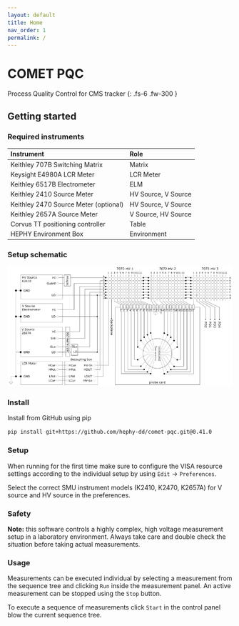 ```yaml
---
layout: default
title: Home
nav_order: 1
permalink: /
---
```


# COMET PQC

Process Quality Control for CMS tracker
{: .fs-6 .fw-300 }

## Getting started

### Required instruments

|Instrument                            |Role |
|:-------------------------------------|:----|
|Keithley 707B Switching Matrix        |Matrix |
|Keysight E4980A LCR Meter             |LCR Meter |
|Keithley 6517B Electrometer           |ELM |
|Keithley 2410 Source Meter            |HV Source, V Source |
|Keithley 2470 Source Meter (optional) |HV Source, V Source |
|Keithley 2657A Source Meter           |V Source, HV Source |
|Corvus TT positioning controller      |Table |
|HEPHY Environment Box                 |Environment |

### Setup schematic

![PQC setup schematic](assets/MatrixCardsDesign_v10_Diss2.png)

### Install

Install from GitHub using pip

```bash
pip install git+https://github.com/hephy-dd/comet-pqc.git@0.41.0
```

### Setup

When running for the first time make sure to configure the VISA resource settings according to the individual setup by using `Edit` &rarr; `Preferences`.

Select the correct SMU instrument models (K2410, K2470, K2657A) for V source and HV source in the preferences.

### Safety

**Note:** this software controls a highly complex, high voltage measurement setup in a laboratory environment. Always take care and double check the situation before taking actual measurements.

### Usage

Measurements can be executed individual by selecting a measurement from the sequence tree and clicking `Run` inside the measurement panel. An active measurement can be stopped using the `Stop` button.

To execute a sequence of measurements click `Start` in the control panel blow the current sequence tree.

